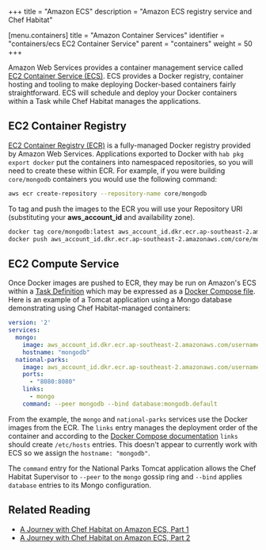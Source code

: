 +++
title = "Amazon ECS"
description = "Amazon ECS registry service and Chef Habitat"


[menu.containers]
    title = "Amazon Container Services"
    identifier = "containers/ecs EC2 Container Service"
    parent = "containers"
    weight = 50
+++

Amazon Web Services provides a container management service called [EC2 Container Service (ECS)](https://aws.amazon.com/ecs/). ECS provides a Docker registry, container hosting and tooling to make deploying Docker-based containers fairly straightforward. ECS will schedule and deploy  your Docker containers within a Task while Chef Habitat manages the applications.

## EC2 Container Registry

[EC2 Container Registry (ECR)](https://aws.amazon.com/ecr/) is a fully-managed Docker registry provided by Amazon Web Services. Applications exported to Docker with ```hab pkg export docker``` put the containers into namespaced repositories, so you will need to create these within ECR. For example, if you were building ```core/mongodb``` containers you would use the following command:

```bash
aws ecr create-repository --repository-name core/mongodb
```

To tag and push the images to the ECR you will use your Repository URI (substituting your **aws_account_id** and availability zone).

```bash
docker tag core/mongodb:latest aws_account_id.dkr.ecr.ap-southeast-2.amazonaws.com/core/mongodb:latest
docker push aws_account_id.dkr.ecr.ap-southeast-2.amazonaws.com/core/mongodb:latest
```

## EC2 Compute Service

Once Docker images are pushed to ECR, they may be run on Amazon's ECS within a [Task Definition](https://docs.aws.amazon.com/AmazonECS/latest/developerguide/task_defintions.html) which may be expressed as a [Docker Compose file](https://docs.aws.amazon.com/AmazonECS/latest/developerguide/cmd-ecs-cli-compose.html). Here is an example of a Tomcat application using a Mongo database demonstrating using Chef Habitat-managed containers:

```yaml docker-compose.yml
version: '2'
services:
  mongo:
    image: aws_account_id.dkr.ecr.ap-southeast-2.amazonaws.com/username/mongodb:latest
    hostname: "mongodb"
  national-parks:
    image: aws_account_id.dkr.ecr.ap-southeast-2.amazonaws.com/username/national-parks:latest
    ports:
      - "8080:8080"
    links:
      - mongo
    command: --peer mongodb --bind database:mongodb.default
```

From the example, the `mongo` and `national-parks` services use the Docker images from the ECR. The `links` entry manages the deployment order of the container and according to the [Docker Compose documentation](https://docs.docker.com/engine/userguide/networking/default_network/dockerlinks/#/updating-the-etchosts-file) `links` should create `/etc/hosts` entries. This doesn't appear to currently work with ECS so we assign the `hostname: "mongodb"`.

The `command` entry for the National Parks Tomcat application allows the Chef Habitat Supervisor to `--peer` to the `mongo` gossip ring and `--bind` applies `database` entries to its Mongo configuration.

## Related Reading

* [A Journey with Chef Habitat on Amazon ECS, Part 1](https://www.chef.io/blog/a-journey-with-habitat-on-amazon-ecs-part-1)
* [A Journey with Chef Habitat on Amazon ECS, Part 2](https://www.chef.io/blog/a-journey-with-habitat-on-amazon-ecs-part-2)
